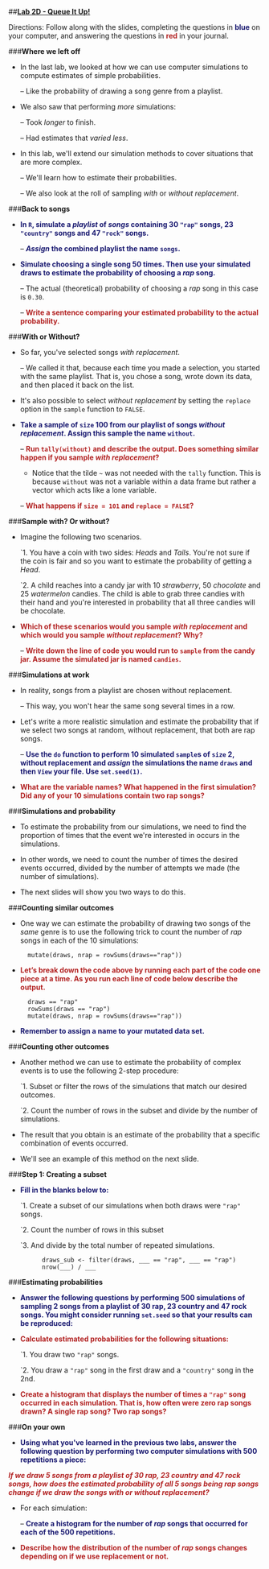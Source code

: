 ##**<u>Lab 2D - Queue It Up!</u>**

Directions: Follow along with the slides, completing the questions in <span style="color:midnightblue;">**blue**</span> on your computer, and answering the questions in <span style="color:firebrick;">**red**</span> in your journal.

###**Where we left off**
* In the last lab, we looked at how we can use computer simulations to compute estimates of
simple probabilities.

    – Like the probability of drawing a song genre from a playlist.

* We also saw that performing *more* simulations:

    – Took *longer* to finish.

    – Had estimates that *varied less*.

* In this lab, we'll extend our simulation methods to cover situations that are more complex.

    – We'll learn how to estimate their probabilities.

    – We also look at the roll of sampling *with* or *without replacement*.

###**Back to songs**
* <span style="color:midnightblue;">**In ```R```, simulate a *playlist* of *songs* containing 30 ```"rap"``` songs, 23 ```"country"``` songs and 47 ```"rock"```
songs.**</span>

    – <span style="color:midnightblue;">***Assign* the combined playlist the name ```songs```.**</span>

* <span style="color:midnightblue;">**Simulate choosing a single song 50 times. Then use your simulated draws to estimate the
probability of choosing a *rap* song.**</span>

    – The actual (theoretical) probability of choosing a *rap* song in this case is ```0.30```.

    – <span style="color:firebrick;">**Write a sentence comparing your estimated probability to the actual probability.**</span>

###**With or Without?**
* So far, you've selected songs *with replacement*.

    – We called it that, because each time you made a selection, you started with the same
    playlist. That is, you chose a song, wrote down its data, and then placed it back on the
    list.

* It's also possible to select *without replacement* by setting the ```replace``` option in the ```sample```
function to ```FALSE```.

* <span style="color:midnightblue;">**Take a sample of ```size``` 100 from our playlist of songs *without replacement*. Assign this sample the
name ```without```.**</span> 

    – <span style="color:firebrick;">**Run ```tally(without)``` and describe the output. Does something similar happen if you sample *with replacement*?**</span>

    * Notice that the tilde ```~``` was not needed with the ```tally``` function. This is because ```without``` was not a variable within a data frame but rather a vector which acts like a lone variable.

    – <span style="color:firebrick;">**What happens if ```size = 101``` and ```replace = FALSE```?**</span>
    
###**Sample with? Or without?**

* Imagine the following two scenarios.

    `1. You have a coin with two sides: *Heads* and *Tails*. You're not sure if the coin is fair and so
        you want to estimate the probability of getting a *Head*.

    `2. A child reaches into a candy jar with 10 *strawberry*, 50 *chocolate* and 25 *watermelon*
        candies. The child is able to grab three candies with their hand and you're interested in
        probability that all three candies will be chocolate.

* <span style="color:firebrick;">**Which of these scenarios would you sample *with replacement* and which would you
sample *without replacement*? Why?**</span>

    – <span style="color:firebrick;">**Write down the line of code you would run to ```sample``` from the candy jar. Assume
    the simulated jar is named ```candies```.**</span>

###**Simulations at work**
* In reality, songs from a playlist are chosen without replacement.

    – This way, you won't hear the same song several times in a row.

* Let's write a more realistic simulation and estimate the probability that if we select two songs at
random, without replacement, that both are rap songs.

    – <span style="color:midnightblue;">**Use the ```do``` function to perform 10 simulated ```sample```s of ```size``` 2, without replacement and *assign* the simulations the name ```draws``` and then ```View``` your file. Use ```set.seed(1)```.**</span>

* <span style="color:firebrick;">**What are the variable names? What happened in the first simulation? Did any of your 10 simulations contain two rap songs?** </span>   

###**Simulations and probability**
* To estimate the probability from our simulations, we need to find the proportion of times that the
event we're interested in occurs in the simulations.

* In other words, we need to count the number of times the desired events occurred, divided by the
number of attempts we made (the number of simulations).

* The next slides will show you two ways to do this.

###**Counting similar outcomes**

* One way we can estimate the probability of drawing two songs of the *same* genre is to use the
following trick to count the number of *rap* songs in each of the 10 simulations:

        mutate(draws, nrap = rowSums(draws=="rap"))

* <span style="color:firebrick;">**Let’s break down the code above by running each part of the code one piece at a time. As you run each line of code below describe the output.**</span>

        draws == "rap"
        rowSums(draws == "rap")
        mutate(draws, nrap = rowSums(draws=="rap"))

* <span style="color:midnightblue;">**Remember to assign a name to your mutated data set.**</span>        

###**Counting other outcomes**
* Another method we can use to estimate the probability of complex events is to use the following
2-step procedure:

    `1. Subset or filter the rows of the simulations that match our desired outcomes.

    `2. Count the number of rows in the subset and divide by the number of simulations.

* The result that you obtain is an estimate of the probability that a specific combination of events
occurred.

* We'll see an example of this method on the next slide.

###**Step 1: Creating a subset**
* <span style="color:midnightblue;">**Fill in the blanks below to:**</span>

    `1. Create a subset of our simulations when both draws were ```"rap"``` songs.

    `2. Count the number of rows in this subset

    `3. And divide by the total number of repeated simulations.

            draws_sub <- filter(draws, ___ == "rap", ___ == "rap")
            nrow(___) / ___


###**Estimating probabilities**
* <span style="color:midnightblue;">**Answer the following questions by performing 500 simulations of sampling 2 songs from a playlist of 30 rap, 23 country and 47 rock songs. You might consider running ```set.seed``` so that your results can be reproduced:**</span>

* <span style="color:firebrick;">**Calculate estimated probabilities for the following situations:**</span>

    `1. You draw two ```"rap"``` songs.

    `2. You draw a ```"rap"``` song in the first draw and a ```"country"``` song in the 2nd.

* <span style="color:firebrick;">**Create a histogram that displays the number of times a ```"rap"``` song occurred in each simulation. That is, how often were zero rap songs drawn? A single rap song? Two rap songs?**</span>

###**On your own**

* <span style="color:midnightblue;">**Using what you've learned in the previous two labs, answer the following question by performing
two computer simulations with 500 repetitions a piece:**</span>

<span style="color:firebrick;">***If we draw 5 songs from a playlist of 30 rap, 23 country and 47 rock songs, how does the
estimated probability of all 5 songs being rap songs change if we draw the songs with or without
replacement?***</span>

* For each simulation:

    – <span style="color:midnightblue;">**Create a histogram for the number of *rap* songs that occurred for each of the 500
    repetitions.**</span>

* <span style="color:firebrick;">**Describe how the distribution of the number of *rap* songs changes depending on if we use
replacement or not.**</span>